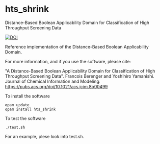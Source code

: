 # hts_shrink
Distance-Based Boolean Applicability Domain for
Classification of High Throughput Screening Data

[![DOI](https://zenodo.org/badge/DOI/10.5281/zenodo.1452088.svg)](https://doi.org/10.5281/zenodo.1452088)

Reference implementation of the Distance-Based Boolean Applicability Domain.

For more information, and if you use the software, please cite:

"A Distance-Based Boolean Applicability Domain for Classification
of High Throughput Screening Data".
Francois Berenger and Yoshihiro Yamanishi.
Journal of Chemical Information and Modeling:
https://pubs.acs.org/doi/10.1021/acs.jcim.8b00499

To install the software
```
opam update
opam install hts_shrink
```

To test the software
```
./test.sh
```

For an example, plese look into test.sh.
